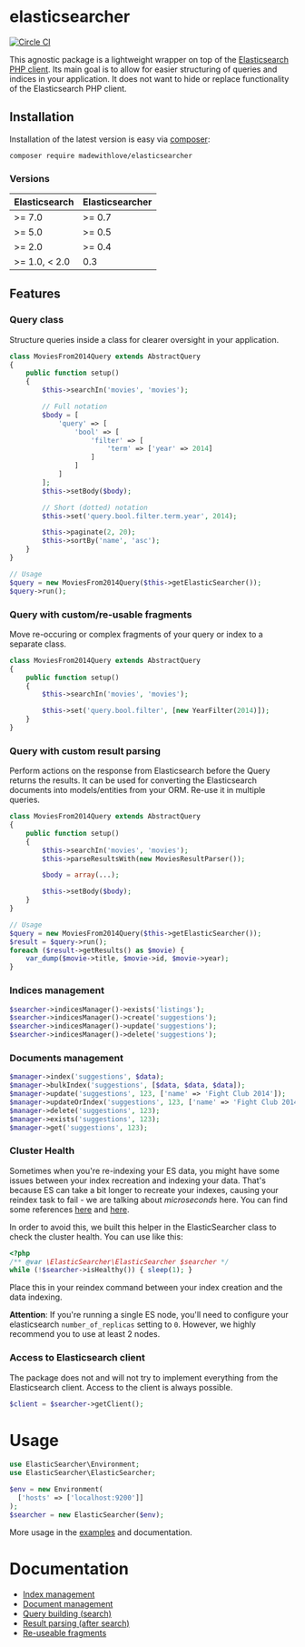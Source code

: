 # elasticsearcher

[![Circle CI](https://circleci.com/gh/madewithlove/elasticsearcher.svg?style=svg)](https://circleci.com/gh/madewithlove/elasticsearcher)

This agnostic package is a lightweight wrapper on top of the [Elasticsearch PHP client](http://www.elastic.co/guide/en/elasticsearch/client/php-api/current/index.html).
Its main goal is to allow for easier structuring of queries and indices in your application. It does not want to hide or replace
functionality of the Elasticsearch PHP client.

## Installation

Installation of the latest version is easy via [composer](https://getcomposer.org/):

```
composer require madewithlove/elasticsearcher
```

### Versions

| Elasticsearch | Elasticsearcher |
|---------------|-----------------|
| >= 7.0        | >= 0.7          |
| >= 5.0        | >= 0.5          |
| >= 2.0        | >= 0.4          |
| >= 1.0, < 2.0 | 0.3             |

## Features

### Query class

Structure queries inside a class for clearer oversight in your application.

```php
class MoviesFrom2014Query extends AbstractQuery
{
	public function setup()
	{
		$this->searchIn('movies', 'movies');

		// Full notation
		$body = [
			'query' => [
				'bool' => [
					'filter' => [
						'term' => ['year' => 2014]
					]
				]
			]
		];
		$this->setBody($body);

		// Short (dotted) notation
		$this->set('query.bool.filter.term.year', 2014);

		$this->paginate(2, 20);
		$this->sortBy('name', 'asc');
	}
}

// Usage
$query = new MoviesFrom2014Query($this->getElasticSearcher());
$query->run();
```

### Query with custom/re-usable fragments

Move re-occuring or complex fragments of your query or index to a separate class.

```php
class MoviesFrom2014Query extends AbstractQuery
{
	public function setup()
	{
		$this->searchIn('movies', 'movies');

		$this->set('query.bool.filter', [new YearFilter(2014)]);
	}
}
```

### Query with custom result parsing

Perform actions on the response from Elasticsearch before the Query returns the results. It can be used for converting
the Elasticsearch documents into models/entities from your ORM. Re-use it in multiple queries.

```php
class MoviesFrom2014Query extends AbstractQuery
{
	public function setup()
	{
		$this->searchIn('movies', 'movies');
		$this->parseResultsWith(new MoviesResultParser());

		$body = array(...);

		$this->setBody($body);
	}
}

// Usage
$query = new MoviesFrom2014Query($this->getElasticSearcher());
$result = $query->run();
foreach ($result->getResults() as $movie) {
	var_dump($movie->title, $movie->id, $movie->year);
}
```

### Indices management

```php
$searcher->indicesManager()->exists('listings');
$searcher->indicesManager()->create('suggestions');
$searcher->indicesManager()->update('suggestions');
$searcher->indicesManager()->delete('suggestions');
```

### Documents management

```php
$manager->index('suggestions', $data);
$manager->bulkIndex('suggestions', [$data, $data, $data]);
$manager->update('suggestions', 123, ['name' => 'Fight Club 2014']);
$manager->updateOrIndex('suggestions', 123, ['name' => 'Fight Club 2014']);
$manager->delete('suggestions', 123);
$manager->exists('suggestions', 123);
$manager->get('suggestions', 123);
```

### Cluster Health

Sometimes when you're re-indexing your ES data, you might have some issues between your index recreation and
indexing your data. That's because ES can take a bit longer to recreate your indexes, causing your reindex task to fail - we are talking about _microseconds_ here. You can find some references [here](https://www.elastic.co/guide/en/elasticsearch/reference/current/cluster-health.html)
and [here](http://chrissimpson.co.uk/elasticsearch-yellow-cluster-status-explained.html).

In order to avoid this, we built this helper in the ElasticSearcher class to check the cluster health. You can use
like this:

```php
<?php
/** @var \ElasticSearcher\ElasticSearcher $searcher */
while (!$searcher->isHealthy()) { sleep(1); }
```

Place this in your reindex command between your index creation and the data indexing.

__Attention__: If you're running a single ES node, you'll need to configure your elasticsearch `number_of_replicas` setting to `0`. However, we highly recommend you to use at least 2 nodes.

### Access to Elasticsearch client

The package does not and will not try to implement everything from the Elasticsearch client. Access to the client is
always possible.

```php
$client = $searcher->getClient();
```

# Usage

```php
use ElasticSearcher\Environment;
use ElasticSearcher\ElasticSearcher;

$env = new Environment(
  ['hosts' => ['localhost:9200']]
);
$searcher = new ElasticSearcher($env);
```

More usage in the [examples](./examples) and documentation.

# Documentation

* [Index management](./docs/index-management.md)
* [Document management](./docs/document-management.md)
* [Query building (search)](./docs/query-building.md)
* [Result parsing (after search)](./docs/result-parsing.md)
* [Re-useable fragments](./docs/re-useable-fragments.md)
